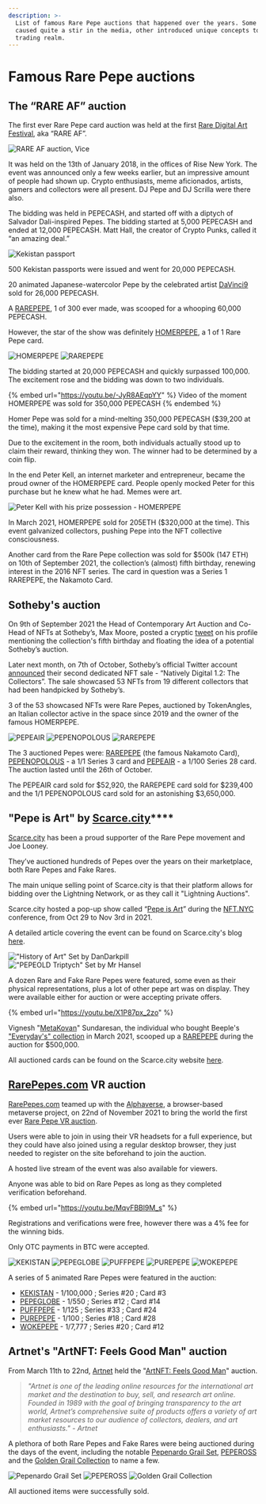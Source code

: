 ```yaml
---
description: >-
  List of famous Rare Pepe auctions that happened over the years. Some of them
  caused quite a stir in the media, other introduced unique concepts to the Pepe
  trading realm.
---
```


# Famous Rare Pepe auctions

## **The “RARE AF” auction**

The first ever Rare Pepe card auction was held at the first [Rare Digital Art Festival](https://raredigitalartfestival.splashthat.com/), aka “RARE AF”.

![RARE AF auction, Vice](<../../.gitbook/assets/rare af auction pic.jpg>)

It was held on the 13th of January 2018, in the offices of Rise New York. The event was announced only a few weeks earlier, but an impressive amount of people had shown up. Crypto enthusiasts, meme aficionados, artists, gamers and collectors were all present. DJ Pepe and DJ Scrilla were there also.

The bidding was held in PEPECASH, and started off with a diptych of Salvador Dali-inspired Pepes. The bidding started at 5,000 PEPECASH and ended at 12,000 PEPECASH. Matt Hall, the creator of Crypto Punks, called it “an amazing deal.”

![Kekistan passport](<../../.gitbook/assets/kekistan passport.png>)

500 Kekistan passports were issued and went for 20,000 PEPECASH.

20 animated Japanese-watercolor Pepe by the celebrated artist [DaVinci9](https://twitter.com/DavinciNine) sold for 26,000 PEPECASH.

A [RAREPEPE](https://pepe.wtf/asset/RAREPEPE), 1 of 300 ever made, was scooped for a whooping 60,000 PEPECASH.

However, the star of the show was definitely [HOMERPEPE](https://pepe.wtf/asset/HOMERPEPE), a 1 of 1 Rare Pepe card.

![HOMERPEPE](../../.gitbook/assets/HOMERPEPE.jpg) ![RAREPEPE](<../../.gitbook/assets/RAREPEPE (1) (1) (1) (1) (1).jpg>)

The bidding started at 20,000 PEPECASH and quickly surpassed 100,000. The excitement rose and the bidding was down to two individuals.

{% embed url="https://youtu.be/-JyR8AEqpYY" %}
Video of the moment HOMERPEPE was sold for 350,000 PEPECASH
{% endembed %}

Homer Pepe was sold for a mind-melting 350,000 PEPECASH ($39,200 at the time), making it the most expensive Pepe card sold by that time.

Due to the excitement in the room, both individuals actually stood up to claim their reward, thinking they won. The winner had to be determined by a coin flip.

In the end Peter Kell, an internet marketer and entrepreneur, became the proud owner of the HOMERPEPE card. People openly mocked Peter for this purchase but he knew what he had. Memes were art.

![Peter Kell with his prize possession - HOMERPEPE](<../../.gitbook/assets/Screenshot 2022-03-27 202651.png>)

In March 2021, HOMERPEPE sold for 205ETH ($320,000 at the time). This event galvanized collectors, pushing Pepe into the NFT collective consciousness.

Another card from the Rare Pepe collection was sold for $500k (147 ETH) on 10th of September 2021, the collection’s (almost) fifth birthday, renewing interest in the 2016 NFT series. The card in question was a Series 1 RAREPEPE, the Nakamoto Card.

## **Sotheby's auction**

On 9th of September 2021 the Head of Contemporary Art Auction and Co-Head of NFTs at Sotheby’s, Max Moore, posted a cryptic [tweet](https://twitter.com/MaxMoore\_Art/status/1436003229498687489?s=20\&t=di2R15jDKEYwq6sVXg7wOw) on his profile mentioning the collection's fifth birthday and floating the idea of a potential Sotheby’s auction.

Later next month, on 7th of October, Sotheby’s official Twitter account [announced](https://twitter.com/Sothebys/status/1446199243820216322?s=20\&t=uzKsckt8zNBFtOSbIzrhbQ) their second dedicated NFT sale - “Natively Digital 1.2: The Collectors”. The sale showcased 53 NFTs from 19 different collectors that had been handpicked by Sotheby’s.

3 of the 53 showcased NFTs were Rare Pepes, auctioned by TokenAngles, an Italian collector active in the space since 2019 and the owner of the famous HOMERPEPE.

![PEPEAIR](../../.gitbook/assets/PEPEAIR.png) ![PEPENOPOLOUS](../../.gitbook/assets/PEPENOPOULOS.jpg) ![RAREPEPE](<../../.gitbook/assets/RAREPEPE (1) (1) (1) (1).jpg>)

The 3 auctioned Pepes were: [RAREPEPE](https://pepe.wtf/asset/RAREPEPE) (the famous Nakamoto Card), [PEPENOPOLOUS](https://pepe.wtf/asset/PEPENOPOULOS) - a 1/1 Series 3 card and [PEPEAIR](https://pepe.wtf/asset/PEPEAIR) - a 1/100 Series 28 card. The auction lasted until the 26th of October.

The PEPEAIR card sold for $52,920, the RAREPEPE card sold for $239,400 and the 1/1 PEPENOPOLOUS card sold for an astonishing $3,650,000.

## **"Pepe is Art" by** [**Scarce.city**](https://scarce.city/)****

[Scarce.city](https://scarce.city/) has been a proud supporter of the Rare Pepe movement and Joe Looney.

They’ve auctioned hundreds of Pepes over the years on their marketplace, both Rare Pepes and Fake Rares.

The main unique selling point of Scarce.city is that their platform allows for bidding over the Lightning Network, or as they call it "Lightning Auctions".

Scarce.city hosted a pop-up show called “[Pepe is Art](https://drive.google.com/file/d/1jd-b5sDpCkwAI2jYTBgYWs3BaXAK93Yy/view)” during the [NFT.NYC](https://www.nft.nyc/) conference, from Oct 29 to Nov 3rd in 2021.

A detailed article covering the event can be found on Scarce.city's blog [here](https://scarce.city/blog/pepe-is-art).

!["History of Art" Set by DanDarkpill](../../.gitbook/assets/71a29c5aa3e8a5293bc19ca12f77c14fa1284fb9-4032x3024.png) !["PEPEOLD Triptych" Set by Mr Hansel](../../.gitbook/assets/eaeeabc0833c55dcd7ec8d133a5120818128aec2-1010x634.png)

A dozen Rare and Fake Rare Pepes were featured, some even as their physical representations, plus a lot of other pepe art was on display. They were available either for auction or were accepting private offers.

{% embed url="https://youtu.be/X1P87px_2zo" %}

Vignesh "[MetaKovan](https://twitter.com/MetaKovan)" Sundaresan, the individual who bought Beeple's ["Everyday's" collection](https://www.cnbc.com/2021/04/07/buyer-of-69-million-dollar-beeple-art-metakovan-on-nfts.html) in March 2021, scooped up a [RAREPEPE](https://pepe.wtf/asset/RAREPEPE) during the auction for $500,000.

All auctioned cards can be found on the Scarce.city website [here](https://scarce.city/collections/pepe-is-art).

## [RarePepes.com](https://rarepepes.com/) VR auction

[RarePepes.com](https://rarepepes.com/) teamed up with the [Alphaverse](https://alphaverse.com/), a browser-based metaverse project, on 22nd of November 2021 to bring the world the first ever [Rare Pepe VR auction](https://rarepepes.com/auction/rare-pepes-auction-in-virtual-reality-11-22-2021/).

Users were able to join in using their VR headsets for a full experience, but they could have also joined using a regular desktop browser, they just needed to register on the site beforehand to join the auction.

A hosted live stream of the event was also available for viewers.

Anyone was able to bid on Rare Pepes as long as they completed verification beforehand.

{% embed url="https://youtu.be/MqvFBBl9M_s" %}

Registrations and verifications were free, however there was a 4% fee for the winning bids.

Only OTC payments in BTC were accepted.

![KEKISTAN](../../.gitbook/assets/KEKISTAN.gif) ![PEPEGLOBE](../../.gitbook/assets/PEPEGLOBE.gif) ![PUFFPEPE](../../.gitbook/assets/PUFFPEPE.gif) ![PUREPEPE](../../.gitbook/assets/PUREPEPE.gif) ![WOKEPEPE](../../.gitbook/assets/WOKEPEPE.gif)

A series of 5 animated Rare Pepes were featured in the auction:

* [KEKISTAN](https://pepe.wtf/asset/KEKISTAN) - 1/100,000 ; Series #20 ; Card #3
* [PEPEGLOBE](https://pepe.wtf/asset/PEPEGLOBE) - 1/550 ; Series #12 ; Card #14
* [PUFFPEPE](https://pepe.wtf/asset/PUFFPEPE) - 1/125 ; Series #33 ; Card #24
* [PUREPEPE](https://pepe.wtf/asset/PUREPEPE) - 1/100 ; Series #18 ; Card #28
* [WOKEPEPE](https://pepe.wtf/asset/WOKEPEPE) - 1/7,777 ; Series #20 ; Card #12

## Artnet's "ArtNFT: Feels Good Man" auction

From March 11th to 22nd, [Artnet](https://www.artnet.com/) held the "[ArtNFT: Feels Good Man](https://auctions-nft.artnet.com/sale/artnft-feels-rare-man)" auction.

> _"Artnet is one of the leading online resources for the international art market and the destination to buy, sell, and research art online. Founded in 1989 with the goal of bringing transparency to the art world, Artnet’s comprehensive suite of products offers a variety of art market resources to our audience of collectors, dealers, and art enthusiasts." - Artnet_

A plethora of both Rare Pepes and Fake Rares were being auctioned during the days of the event, including the notable [Pepenardo Grail Set](https://auctions-nft.artnet.com/artists/pepenardo/pepenardo-grail-set/125), [PEPEROSS](https://auctions-nft.artnet.com/artists/boost/pepeross/126) and the [Golden Grail Collection](https://auctions-nft.artnet.com/artists/various-artists/rare-pepe-series-1-golden-grail-collection/128) to name a few.

![Pepenardo Grail Set ](../../.gitbook/assets/Pepenardo\_thumbnail.png) ![PEPEROSS](../../.gitbook/assets/PEPEROSS\_\_RP\_.png) ![Golden Grail Collection](../../.gitbook/assets/Rare\_Pepe\_Series\_1\_thumbnail.png)

All auctioned items were successfully sold.
